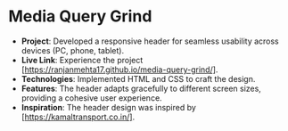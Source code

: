 # Media Query Grind

- **Project**: Developed a responsive header for seamless usability across devices (PC, phone, tablet).
- **Live Link**: Experience the project [https://ranjanmehta17.github.io/media-query-grind/].
- **Technologies**: Implemented HTML and CSS to craft the design.
- **Features**: The header adapts gracefully to different screen sizes, providing a cohesive user experience.
- **Inspiration**: The header design was inspired by [https://kamaltransport.co.in/].
